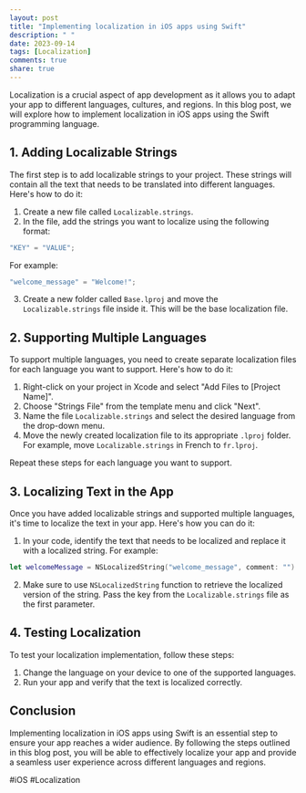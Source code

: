 ```yaml
---
layout: post
title: "Implementing localization in iOS apps using Swift"
description: " "
date: 2023-09-14
tags: [Localization]
comments: true
share: true
---
```


Localization is a crucial aspect of app development as it allows you to adapt your app to different languages, cultures, and regions. In this blog post, we will explore how to implement localization in iOS apps using the Swift programming language.

## 1. Adding Localizable Strings

The first step is to add localizable strings to your project. These strings will contain all the text that needs to be translated into different languages. Here's how to do it:

1. Create a new file called `Localizable.strings`.
2. In the file, add the strings you want to localize using the following format:

```swift
"KEY" = "VALUE";
```

For example:

```swift
"welcome_message" = "Welcome!";
```

3. Create a new folder called `Base.lproj` and move the `Localizable.strings` file inside it. This will be the base localization file.

## 2. Supporting Multiple Languages

To support multiple languages, you need to create separate localization files for each language you want to support. Here's how to do it:

1. Right-click on your project in Xcode and select "Add Files to [Project Name]".
2. Choose "Strings File" from the template menu and click "Next".
3. Name the file `Localizable.strings` and select the desired language from the drop-down menu.
4. Move the newly created localization file to its appropriate `.lproj` folder. For example, move `Localizable.strings` in French to `fr.lproj`.

Repeat these steps for each language you want to support.

## 3. Localizing Text in the App

Once you have added localizable strings and supported multiple languages, it's time to localize the text in your app. Here's how you can do it:

1. In your code, identify the text that needs to be localized and replace it with a localized string. For example:

```swift
let welcomeMessage = NSLocalizedString("welcome_message", comment: "")
```

2. Make sure to use `NSLocalizedString` function to retrieve the localized version of the string. Pass the key from the `Localizable.strings` file as the first parameter.

## 4. Testing Localization

To test your localization implementation, follow these steps:

1. Change the language on your device to one of the supported languages.
2. Run your app and verify that the text is localized correctly.

## Conclusion

Implementing localization in iOS apps using Swift is an essential step to ensure your app reaches a wider audience. By following the steps outlined in this blog post, you will be able to effectively localize your app and provide a seamless user experience across different languages and regions.

#iOS #Localization